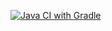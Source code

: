 [![Java CI with Gradle](https://github.com/kirillTest465/Java17-selenium/actions/workflows/gradle-publish.yml/badge.svg)](https://github.com/kirillTest465/Java17-selenium/actions/workflows/gradle-publish.yml)